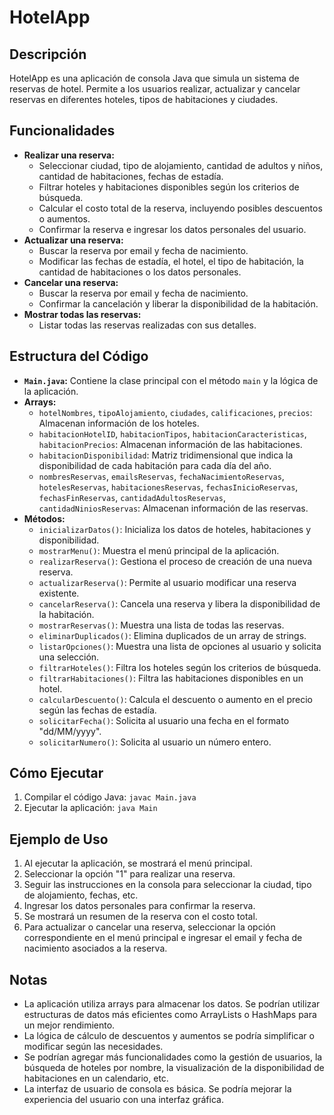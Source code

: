 # HotelApp

## Descripción

HotelApp es una aplicación de consola Java que simula un sistema de reservas de hotel. Permite a los usuarios realizar, actualizar y cancelar reservas en diferentes hoteles, tipos de habitaciones y ciudades.

## Funcionalidades

* **Realizar una reserva:**
    * Seleccionar ciudad, tipo de alojamiento, cantidad de adultos y niños, cantidad de habitaciones, fechas de estadía.
    * Filtrar hoteles y habitaciones disponibles según los criterios de búsqueda.
    * Calcular el costo total de la reserva, incluyendo posibles descuentos o aumentos.
    * Confirmar la reserva e ingresar los datos personales del usuario.
* **Actualizar una reserva:**
    * Buscar la reserva por email y fecha de nacimiento.
    * Modificar las fechas de estadía, el hotel, el tipo de habitación, la cantidad de habitaciones o los datos personales.
* **Cancelar una reserva:**
    * Buscar la reserva por email y fecha de nacimiento.
    * Confirmar la cancelación y liberar la disponibilidad de la habitación.
* **Mostrar todas las reservas:**
    * Listar todas las reservas realizadas con sus detalles.

## Estructura del Código

* **`Main.java`:** Contiene la clase principal con el método `main` y la lógica de la aplicación.
* **Arrays:**
    * `hotelNombres`, `tipoAlojamiento`, `ciudades`, `calificaciones`, `precios`: Almacenan información de los hoteles.
    * `habitacionHotelID`, `habitacionTipos`, `habitacionCaracteristicas`, `habitacionPrecios`: Almacenan información de las habitaciones.
    * `habitacionDisponibilidad`: Matriz tridimensional que indica la disponibilidad de cada habitación para cada día del año.
    * `nombresReservas`, `emailsReservas`, `fechaNacimientoReservas`, `hotelesReservas`, `habitacionesReservas`, `fechasInicioReservas`, `fechasFinReservas`, `cantidadAdultosReservas`, `cantidadNiniosReservas`: Almacenan información de las reservas.
* **Métodos:**
    * `inicializarDatos()`: Inicializa los datos de hoteles, habitaciones y disponibilidad.
    * `mostrarMenu()`: Muestra el menú principal de la aplicación.
    * `realizarReserva()`: Gestiona el proceso de creación de una nueva reserva.
    * `actualizarReserva()`: Permite al usuario modificar una reserva existente.
    * `cancelarReserva()`: Cancela una reserva y libera la disponibilidad de la habitación.
    * `mostrarReservas()`: Muestra una lista de todas las reservas.
    * `eliminarDuplicados()`: Elimina duplicados de un array de strings.
    * `listarOpciones()`: Muestra una lista de opciones al usuario y solicita una selección.
    * `filtrarHoteles()`: Filtra los hoteles según los criterios de búsqueda.
    * `filtrarHabitaciones()`: Filtra las habitaciones disponibles en un hotel.
    * `calcularDescuento()`: Calcula el descuento o aumento en el precio según las fechas de estadía.
    * `solicitarFecha()`: Solicita al usuario una fecha en el formato "dd/MM/yyyy".
    * `solicitarNumero()`: Solicita al usuario un número entero.

## Cómo Ejecutar

1. Compilar el código Java: `javac Main.java`
2. Ejecutar la aplicación: `java Main`

## Ejemplo de Uso

1. Al ejecutar la aplicación, se mostrará el menú principal.
2. Seleccionar la opción "1" para realizar una reserva.
3. Seguir las instrucciones en la consola para seleccionar la ciudad, tipo de alojamiento, fechas, etc.
4. Ingresar los datos personales para confirmar la reserva.
5. Se mostrará un resumen de la reserva con el costo total.
6. Para actualizar o cancelar una reserva, seleccionar la opción correspondiente en el menú principal e ingresar el email y fecha de nacimiento asociados a la reserva.

## Notas

* La aplicación utiliza arrays para almacenar los datos. Se podrían utilizar estructuras de datos más eficientes como ArrayLists o HashMaps para un mejor rendimiento.
* La lógica de cálculo de descuentos y aumentos se podría simplificar o modificar según las necesidades.
* Se podrían agregar más funcionalidades como la gestión de usuarios, la búsqueda de hoteles por nombre, la visualización de la disponibilidad de habitaciones en un calendario, etc.
* La interfaz de usuario de consola es básica. Se podría mejorar la experiencia del usuario con una interfaz gráfica.
